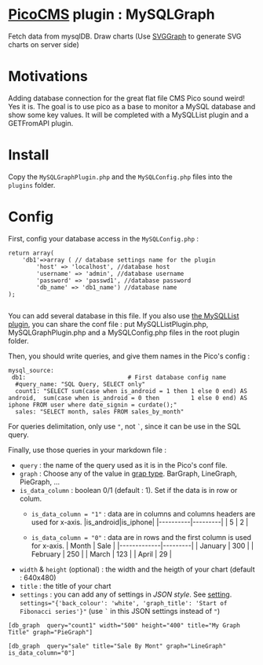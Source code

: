 # [PicoCMS](https://github.com/picocms/Pico) plugin : MySQLGraph

Fetch data from mysqlDB.
Draw charts 
(Use [SVGGraph](https://github.com/goat1000/SVGGraph) to generate SVG charts on server side)

# Motivations

Adding database connection for the great flat file CMS Pico sound weird! Yes it is.
The goal is to use pico as a base to monitor a MySQL database and show some key values.
It will be completed with a MySQLList plugin and a GETFromAPI plugin.

# Install

Copy the `MySQLGraphPlugin.php` and the `MySQLConfig.php` files into the `plugins` folder.

# Config

First, config your database access in the `MySQLConfig.php` :

```
return array(
    'db1'=>array ( // database settings name for the plugin 
        'host' => 'localhost', //database host
        'username' => 'admin', //database username
        'password' => 'passwd1', //database password
        'db_name' => 'db1_name') //database name
);


```
You can add several database in this file. If you also use [the MySQLList plugin](https://github.com/psic/PicoCMS-MySQLList), you can share the conf file : put MySQLListPlugin.php, MySQLGraphPlugin.php and a MySQLConfig.php files in the root plugin folder.

Then, you should write queries, and give them names in the Pico's config :

```
mysql_source:
 db1:                             # First database config name
  #query_name: "SQL Query, SELECT only"
  count1: "SELECT sum(case when is_android = 1 then 1 else 0 end) AS android,  sum(case when is_android = 0 then         1 else 0 end) AS iphone FROM user where date_signin = curdate();"
  sales: "SELECT month, sales FROM sales_by_month"

```
For queries delimitation, only use `"`, not `` ` ``,  since it can be use in the SQL query.

Finally, use those queries in your markdown file :

+ `query` : the name of the query used as it is in the Pico's conf file.
+ `graph` : Choose any of the value in [grap type](https://www.goat1000.com/svggraph.php#graph-types). BarGraph, LineGraph, PieGraph, ...
+ `is_data_column` : boolean 0/1 (default : 1). Set if the data is in row or colum.
    + `is_data_column = "1"` : data are in columns and columns headers are used for x-axis. 
    |is_android|is_iphone|
    |----------|---------|
    |    5     |    2    |

    
    + `is_data_column = "0"` : data are in rows and the first column is used for x-axis.
    |   Month     |   Sale  |
    |-------------|---------|
    |    January  |    300  |
    |    February |    250  |
    |    March    |    123  |
    |    April    |    29   |
+ `width` & `height` (optional) : the width and the heigth of your chart (default : 640x480) 
+ `title` : the title of your chart
+ `settings` : you can add any of settings in *JSON style*. See [setting](https://www.goat1000.com/svggraph-settings.php#general-options). `settings="{'back_colour': 'white', 'graph_title': 'Start of Fibonacci series'}"` (use `` ` `` in this JSON settings instead of `"`)

```
[db_graph  query="count1" width="500" height="400" title="My Graph Title" graph="PieGraph"]
```

```
[db_graph  query="sale" title="Sale By Mont" graph="LineGraph" is_data_column="0"]
```
